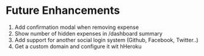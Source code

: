 # Future Enhancements

1. Add confirmation modal when removing expense
2. Show number of hidden expenses in /dashboard summary
3. Add support for another social login system (Github, Facebook, Twitter..)
4. Get a custom domain and configure it wit hHeroku
